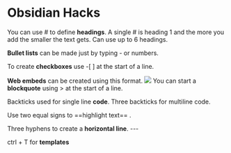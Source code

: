 # Obsidian Hacks

You can use # to define **headings**. A single # is heading 1 and the more you add the smaller the text gets. Can use up to 6 headings. 

**Bullet lists** can be made just by typing - or numbers. 

To create **checkboxes** use -[  ] at the start of a line.   

**Web embeds** can be created using this format. ![ ](link)
You can start a **blockquote** using > at the start of a line. 

Backticks used for single line **code**. Three backticks for multiline code. 

Use two equal signs to ==highlight text== . 

Three hyphens to create a **horizontal line**. --- 

ctrl + T for **templates**
